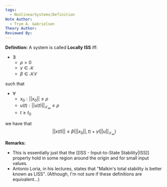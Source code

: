 ```yaml
---
tags:
  - NonlinearSystems/Definition
Note Author:
  - Trym A. Gabrielsen
Theory Author: 
Reviewed By:
---
```

**Definition:**
A system is called **Locally ISS** iff:
- $\exists$
	- $\rho>0$
	- $\gamma\in\mathcal{K}$
	- $\beta\in\mathcal{KL}$

such that
- $\forall$
	- $x_{0} : ||x_{0}|| \leq \rho$
	- $u(t):||u(t)||_{\mathcal{L}_\infty} \leq \rho$
	- $t \geq t_0$

we have that
$$ ||x(t)|| \leq \beta(||x_0||,t) + \gamma(||u||_{\mathcal{L}_\infty})$$


**Remarks:** 
- This is essentially just that the [[ISS - Input-to-State Stability|ISS]] property hold in some region around the origin and for small input values.
- Antonio Loria, in his lectures, states that "Malkin's total stability is better known as LISS". (Although, I'm not sure if these definitions are equivalent...)